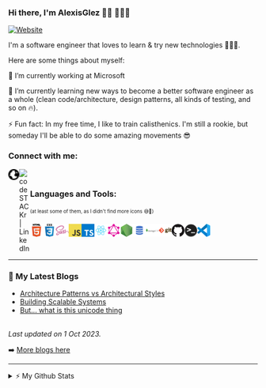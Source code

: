 ### Hi there, I'm AlexisGlez 👋🏻 👨🏻‍💻

[![Website](https://img.shields.io/website?label=MySite&style=for-the-badge&logo=staticman&url=https%3A%2F%2Falexisglez.netlify.com)][website]

I'm a software engineer that loves to learn & try new technologies 💆🏻‍♂️.

Here are some things about myself:

🔭 I’m currently working at Microsoft

🌱 I’m currently learning new ways to become a better software engineer as a whole (clean code/architecture, design patterns, all kinds of testing, and so on 🔥).

⚡ Fun fact: In my free time, I like to train calisthenics. I'm still a rookie, but someday I'll be able to do some amazing movements 😎

### Connect with me:

[<img align="left" alt="alexisglez.netlify.com" width="22px" src="https://raw.githubusercontent.com/iconic/open-iconic/master/svg/globe.svg" />][website]

[<img align="left" alt="codeSTACKr | LinkedIn" width="22px" src="https://cdn.jsdelivr.net/npm/simple-icons@v3/icons/linkedin.svg" />][linkedin]

<br />

### Languages and Tools:

<sub><sup>(at least some of them, as I didn't find more icons 😅🤣)</sup></sub>

<img align="left" alt="HTML5" width="26px" src="https://raw.githubusercontent.com/github/explore/80688e429a7d4ef2fca1e82350fe8e3517d3494d/topics/html/html.png" />

<img align="left" alt="CSS3" width="26px" src="https://raw.githubusercontent.com/github/explore/80688e429a7d4ef2fca1e82350fe8e3517d3494d/topics/css/css.png" />

<img align="left" alt="Sass" width="26px" src="https://raw.githubusercontent.com/github/explore/80688e429a7d4ef2fca1e82350fe8e3517d3494d/topics/sass/sass.png" />

<img align="left" alt="JavaScript" width="26px" src="https://raw.githubusercontent.com/github/explore/80688e429a7d4ef2fca1e82350fe8e3517d3494d/topics/javascript/javascript.png" />

<img align="left" alt="TypeScript" width="26px" src="https://raw.githubusercontent.com/github/explore/80688e429a7d4ef2fca1e82350fe8e3517d3494d/topics/typescript/typescript.png" />

<img align="left" alt="React" width="26px" src="https://raw.githubusercontent.com/github/explore/80688e429a7d4ef2fca1e82350fe8e3517d3494d/topics/react/react.png" />

<img align="left" alt="GraphQL" width="26px" src="https://raw.githubusercontent.com/github/explore/80688e429a7d4ef2fca1e82350fe8e3517d3494d/topics/graphql/graphql.png" />

<img align="left" alt="Node.js" width="26px" src="https://raw.githubusercontent.com/github/explore/80688e429a7d4ef2fca1e82350fe8e3517d3494d/topics/nodejs/nodejs.png" />

<img align="left" alt="SQL" width="26px" src="https://raw.githubusercontent.com/github/explore/80688e429a7d4ef2fca1e82350fe8e3517d3494d/topics/sql/sql.png" />

<img align="left" alt="MongoDB" width="26px" src="https://raw.githubusercontent.com/github/explore/80688e429a7d4ef2fca1e82350fe8e3517d3494d/topics/mongodb/mongodb.png" />

<img align="left" alt="Git" width="26px" src="https://raw.githubusercontent.com/github/explore/80688e429a7d4ef2fca1e82350fe8e3517d3494d/topics/git/git.png" />

<img align="left" alt="GitHub" width="26px" src="https://raw.githubusercontent.com/github/explore/78df643247d429f6cc873026c0622819ad797942/topics/github/github.png" />

<img align="left" alt="Terminal" width="26px" src="https://raw.githubusercontent.com/github/explore/80688e429a7d4ef2fca1e82350fe8e3517d3494d/topics/terminal/terminal.png" />

<img align="left" alt="Visual Studio Code" width="26px" src="https://raw.githubusercontent.com/github/explore/80688e429a7d4ef2fca1e82350fe8e3517d3494d/topics/visual-studio-code/visual-studio-code.png" />

<br clear="left" />

---

### 📕 My Latest Blogs

- [Architecture Patterns vs Architectural Styles](https://alexisglez.netlify.app/blogs/architecture-patterns-vs-architectural-styles)
- [Building Scalable Systems](https://alexisglez.netlify.app/blogs/building-scalable-systems)
- [But... what is this unicode thing](https://alexisglez.netlify.app/blogs/but-what-is-this-unicode-thing)

<br />_Last updated on 1 Oct 2023._<br />


➡️ [More blogs here][my-blogs]

---

<details>
  <summary>⚡ My Github Stats</summary>

  <img align="left" alt="AlexisGlez's Github Stats" src="https://github-readme-stats.vercel.app/api?username=AlexisGlez&show_icons=true&count_private=true&hide_border=true&hide=stars,contribs" />

</details>

[website]: https://alexisglez.netlify.com
[my-blogs]: https://alexisglez.netlify.app/blogs
[linkedin]: https://www.linkedin.com/in/alexisgonzalezgomez

<!--
**AlexisGlez/AlexisGlez** is a ✨ _special_ ✨ repository because its `README.md` (this file) appears on your GitHub profile.

Here are some ideas to get you started:

- 🔭 I’m currently working on ...
- 🌱 I’m currently learning ...
- 👯 I’m looking to collaborate on ...
- 🤔 I’m looking for help with ...
- 💬 Ask me about ...
- 📫 How to reach me: ...
- 😄 Pronouns: ...
- ⚡ Fun fact: ...
-->
